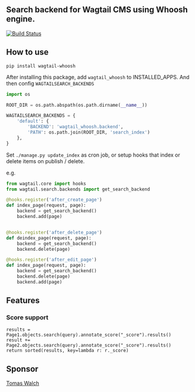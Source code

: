## Search backend for Wagtail CMS using Whoosh engine.

[![Build Status](https://travis-ci.org/wagtail/wagtail-whoosh.svg?branch=master)](https://travis-ci.org/wagtail/wagtail-whoosh)

## How to use

`pip install wagtail-whoosh`

After installing this package, add `wagtail_whoosh` to INSTALLED_APPS. And then config `WAGTAILSEARCH_BACKENDS`

```python
import os

ROOT_DIR = os.path.abspath(os.path.dirname(__name__))

WAGTAILSEARCH_BACKENDS = {
    'default': {
        'BACKEND': 'wagtail_whoosh.backend',
        'PATH': os.path.join(ROOT_DIR, 'search_index')
    },
}
```

Set `./manage.py update_index` as cron job, or setup hooks that index or delete items on publish / delete.

e.g.

```python
from wagtail.core import hooks
from wagtail.search.backends import get_search_backend

@hooks.register('after_create_page')
def index_page(request, page):
    backend = get_search_backend()
    backend.add(page)


@hooks.register('after_delete_page')
def deindex_page(request, page):
    backend = get_search_backend()
    backend.delete(page)

@hooks.register('after_edit_page')
def index_page(request, page):
    backend = get_search_backend()
    backend.delete(page)
    backend.add(page)
```



## Features

### Score support

```
results = Page1.objects.search(query).annotate_score("_score").results()
result += Page2.objects.search(query).annotate_score("_score").results()
return sorted(results, key=lambda r: r._score)
```

## Sponsor

[Tomas Walch](https://github.com/tjwalch)
